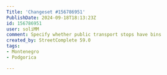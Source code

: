 ```yaml
---
Title: 'Changeset #156786951'
PublishDate: 2024-09-18T18:13:23Z
id: 156786951
user: soliMM
comment: Specify whether public transport stops have bins
created_by: StreetComplete 59.0
tags:
- Montenegro
- Podgorica

---
```

